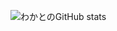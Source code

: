 ![わかとのGitHub stats](https://github-readme-stats.vercel.app/api?username=nitr0yukkuri&show_icons=true&theme=radical&bg_color=FFB6C1&title_color=FF69B4&text_color=FFC0CB&icon_color=FF1493)





